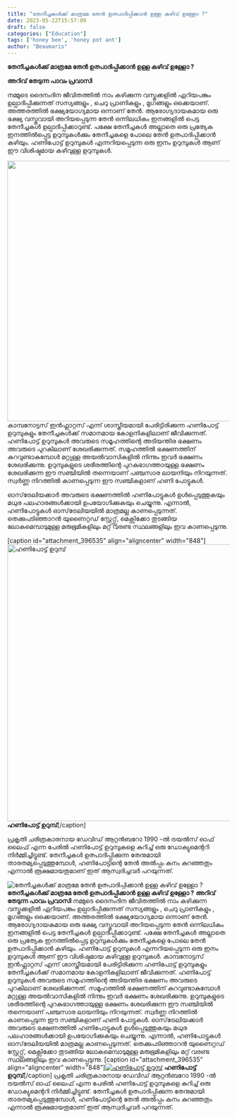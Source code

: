 ```yaml
---
title: "തേനീച്ചകൾക്ക് മാത്രമേ തേൻ ഉത്പാദിപ്പിക്കാൻ ഉള്ള കഴിവ് ഉള്ളോ ?"
date: 2023-05-22T15:57:09
draft: false
categories: ["Education"]
tags: ['honey bee', 'honey pot ant']
author: "Beaumaris"
---
```


<strong>തേനീച്ചകൾക്ക് മാത്രമേ തേൻ ഉത്പാദിപ്പിക്കാൻ ഉള്ള കഴിവ് ഉള്ളോ ?</strong>

<strong>അറിവ് തേടുന്ന പാവം പ്രവാസി</strong>

നമ്മുടെ ദൈനംദിന ജീവിതത്തിൽ നാം കഴിക്കുന്ന വസ്തുക്കളിൽ ഏറിയപങ്കും ഉല്പാദിപ്പിക്കുന്നത് സസ്യങ്ങളും , ചെറു പ്രാണികളും , മൃഗങ്ങളും ഒക്കെയാണ്. അത്തരത്തിൽ ഭക്ഷ്യയോഗ്യമായ ഒന്നാണ് തേൻ. ആരോഗ്യദായകമായ ഒരു ഭക്ഷ്യ വസ്തുവായി അറിയപ്പെടുന്ന തേൻ ഒന്നിലധികം ഇനങ്ങളിൽ പെട്ട തേനീച്ചകൾ ഉല്പാദിപ്പിക്കാറുണ്ട്. പക്ഷേ തേനീച്ചകൾ അല്ലാതെ ഒരു പ്രത്യേക ഇനത്തിൽപ്പെട്ട ഉറുമ്പുകൾക്കും തേനീച്ചകളെ പോലെ തേൻ ഉത്പാദിപ്പിക്കാൻ കഴിയും. ഹണിപോട്ട് ഉറുമ്പുകൾ എന്നറിയപ്പെടുന്ന ഒരു ഇനം ഉറുമ്പുകൾ ആണ് ഈ വിശിഷ്ടമായ കഴിവുള്ള ഉറുമ്പുകൾ.

<a href="https://cdn.boolokam.com/articles/2023/05/qdffffff.jpg"><img class="wp-image-396534 aligncenter" src="https://cdn.boolokam.com/articles/2023/05/qdffffff.jpg" alt="" width="788" height="591" /></a>കാമ്പനോട്ടസ് ഇൻഫ്ലാറ്റസ് എന്ന് ശാസ്ത്രീയമായി പേരിട്ടിരിക്കുന്ന ഹണിപോട്ട് ഉറുമ്പുകളും തേനീച്ചകൾക്ക് സമാനമായ കോളനികളിലാണ് ജീവിക്കുന്നത്. ഹണിപോട്ട് ഉറുമ്പുകൾ അവരുടെ സമൂഹത്തിന്റെ അടിയന്തിര ഭക്ഷണം അവരുടെ പുറകിലാണ് ശേഖരിക്കുന്നത്. സമൂഹത്തിൽ ഭക്ഷണത്തിന് കുറവുണ്ടാകുമ്പോൾ മറ്റുള്ള അയൽവാസികളിൽ നിന്നും ഇവർ ഭക്ഷണം ശേഖരിക്കുന്നു. ഉറുമ്പുകളുടെ ശരീരത്തിന്റെ പുറകുഭാഗത്തായുള്ള ഭക്ഷണം ശേഖരിക്കുന്ന ഈ സഞ്ചിയിൽ തന്നെയാണ് പഞ്ചസാര ലായനിയും നിറയുന്നത്. സ്വർണ്ണ നിറത്തിൽ കാണപ്പെടുന്ന ഈ സഞ്ചികളാണ് ഹണി പോട്ടുകൾ.

ഓസ്‌ട്രേലിയക്കാർ അവരുടെ ഭക്ഷണത്തിൽ ഹണിപോട്ടുകൾ ഉൾപ്പെടുത്തുകയും മധുര പലഹാരങ്ങൾക്കായി ഉപയോഗിക്കുകയും ചെയ്യുന്നു. എന്നാൽ, ഹണിപോട്ടുകൾ ഓസ്‌ട്രേലിയയിൽ മാത്രമല്ല കാണപ്പെടുന്നത്. തെക്കുപടിഞ്ഞാറൻ യുണൈറ്റഡ് സ്റ്റേറ്റ്സ്, മെക്സിക്കോ തുടങ്ങിയ ലോകമെമ്പാടുമുള്ള മരുഭൂമികളിലും മറ്റ് വരണ്ട സ്ഥലങ്ങളിലും ഇവ കാണപ്പെടുന്നു.

[caption id="attachment_396535" align="aligncenter" width="848"]<a href="https://cdn.boolokam.com/articles/2023/05/gegeg-3.jpg"><img class=" wp-image-396535" src="https://cdn.boolokam.com/articles/2023/05/gegeg-3.jpg" alt="ഹണിപോട്ട് ഉറുമ്പ് " width="848" height="628" /></a> <strong>ഹണിപോട്ട് ഉറുമ്പ്</strong>[/caption]

പ്രകൃതി ചരിത്രകാരനായ ഡേവിഡ് ആറ്റൻബറോ 1990 -ൽ ട്രയൽസ് ഓഫ് ലൈഫ് എന്ന പേരിൽ ഹണിപോട്ട് ഉറുമ്പുകളെ കുറിച്ച് ഒരു ഡോക്യുമെന്ററി നിർമ്മിച്ചിട്ടുണ്ട്. തേനീച്ചകൾ ഉത്പാദിപ്പിക്കുന്ന തേനുമായി താരതമ്യപ്പെടുത്തുമ്പോൾ, ഹണിപോട്ടിന്റെ തേൻ അൽപ്പം കനം കുറഞ്ഞതും എന്നാൽ രൂക്ഷമായതുമാണ് ഇത് ആസ്വദിച്ചവർ പറയുന്നത്.


![തേനീച്ചകൾക്ക് മാത്രമേ തേൻ ഉത്പാദിപ്പിക്കാൻ ഉള്ള കഴിവ് ഉള്ളോ ?](https://cdn.boolokam.com/articles/2023/05/qdffffff.jpg)**തേനീച്ചകൾക്ക് മാത്രമേ തേൻ ഉത്പാദിപ്പിക്കാൻ ഉള്ള കഴിവ് ഉള്ളോ ?** **അറിവ് തേടുന്ന പാവം പ്രവാസി** നമ്മുടെ ദൈനംദിന ജീവിതത്തിൽ നാം കഴിക്കുന്ന വസ്തുക്കളിൽ ഏറിയപങ്കും ഉല്പാദിപ്പിക്കുന്നത് സസ്യങ്ങളും , ചെറു പ്രാണികളും , മൃഗങ്ങളും ഒക്കെയാണ്. അത്തരത്തിൽ ഭക്ഷ്യയോഗ്യമായ ഒന്നാണ് തേൻ. ആരോഗ്യദായകമായ ഒരു ഭക്ഷ്യ വസ്തുവായി അറിയപ്പെടുന്ന തേൻ ഒന്നിലധികം ഇനങ്ങളിൽ പെട്ട തേനീച്ചകൾ ഉല്പാദിപ്പിക്കാറുണ്ട്. പക്ഷേ തേനീച്ചകൾ അല്ലാതെ ഒരു പ്രത്യേക ഇനത്തിൽപ്പെട്ട ഉറുമ്പുകൾക്കും തേനീച്ചകളെ പോലെ തേൻ ഉത്പാദിപ്പിക്കാൻ കഴിയും. ഹണിപോട്ട് ഉറുമ്പുകൾ എന്നറിയപ്പെടുന്ന ഒരു ഇനം ഉറുമ്പുകൾ ആണ് ഈ വിശിഷ്ടമായ കഴിവുള്ള ഉറുമ്പുകൾ. [](https://cdn.boolokam.com/articles/2023/05/qdffffff.jpg)കാമ്പനോട്ടസ് ഇൻഫ്ലാറ്റസ് എന്ന് ശാസ്ത്രീയമായി പേരിട്ടിരിക്കുന്ന ഹണിപോട്ട് ഉറുമ്പുകളും തേനീച്ചകൾക്ക് സമാനമായ കോളനികളിലാണ് ജീവിക്കുന്നത്. ഹണിപോട്ട് ഉറുമ്പുകൾ അവരുടെ സമൂഹത്തിന്റെ അടിയന്തിര ഭക്ഷണം അവരുടെ പുറകിലാണ് ശേഖരിക്കുന്നത്. സമൂഹത്തിൽ ഭക്ഷണത്തിന് കുറവുണ്ടാകുമ്പോൾ മറ്റുള്ള അയൽവാസികളിൽ നിന്നും ഇവർ ഭക്ഷണം ശേഖരിക്കുന്നു. ഉറുമ്പുകളുടെ ശരീരത്തിന്റെ പുറകുഭാഗത്തായുള്ള ഭക്ഷണം ശേഖരിക്കുന്ന ഈ സഞ്ചിയിൽ തന്നെയാണ് പഞ്ചസാര ലായനിയും നിറയുന്നത്. സ്വർണ്ണ നിറത്തിൽ കാണപ്പെടുന്ന ഈ സഞ്ചികളാണ് ഹണി പോട്ടുകൾ. ഓസ്‌ട്രേലിയക്കാർ അവരുടെ ഭക്ഷണത്തിൽ ഹണിപോട്ടുകൾ ഉൾപ്പെടുത്തുകയും മധുര പലഹാരങ്ങൾക്കായി ഉപയോഗിക്കുകയും ചെയ്യുന്നു. എന്നാൽ, ഹണിപോട്ടുകൾ ഓസ്‌ട്രേലിയയിൽ മാത്രമല്ല കാണപ്പെടുന്നത്. തെക്കുപടിഞ്ഞാറൻ യുണൈറ്റഡ് സ്റ്റേറ്റ്സ്, മെക്സിക്കോ തുടങ്ങിയ ലോകമെമ്പാടുമുള്ള മരുഭൂമികളിലും മറ്റ് വരണ്ട സ്ഥലങ്ങളിലും ഇവ കാണപ്പെടുന്നു. [caption id="attachment_396535" align="aligncenter" width="848"][![ഹണിപോട്ട് ഉറുമ്പ് ](https://cdn.boolokam.com/articles/2023/05/gegeg-3.jpg)](https://cdn.boolokam.com/articles/2023/05/gegeg-3.jpg) **ഹണിപോട്ട് ഉറുമ്പ്**[/caption] പ്രകൃതി ചരിത്രകാരനായ ഡേവിഡ് ആറ്റൻബറോ 1990 -ൽ ട്രയൽസ് ഓഫ് ലൈഫ് എന്ന പേരിൽ ഹണിപോട്ട് ഉറുമ്പുകളെ കുറിച്ച് ഒരു ഡോക്യുമെന്ററി നിർമ്മിച്ചിട്ടുണ്ട്. തേനീച്ചകൾ ഉത്പാദിപ്പിക്കുന്ന തേനുമായി താരതമ്യപ്പെടുത്തുമ്പോൾ, ഹണിപോട്ടിന്റെ തേൻ അൽപ്പം കനം കുറഞ്ഞതും എന്നാൽ രൂക്ഷമായതുമാണ് ഇത് ആസ്വദിച്ചവർ പറയുന്നത്.
